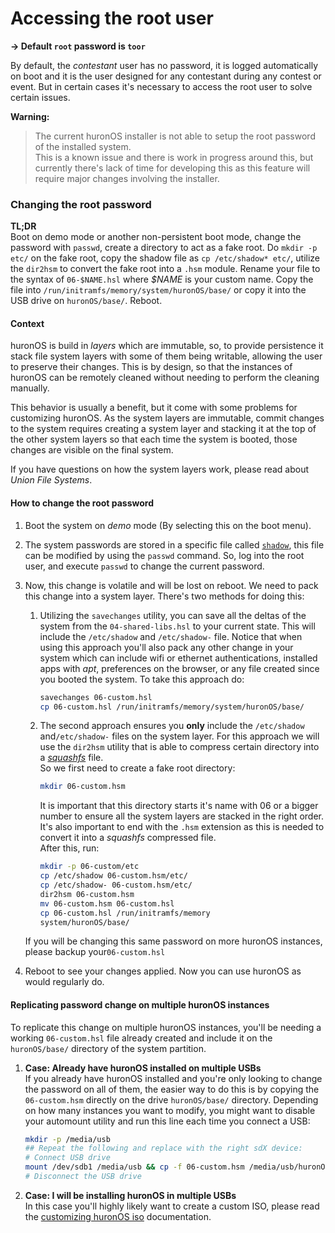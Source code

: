 # Accessing the root user

**-> Default `root` password is `toor`**

By default, the *contestant* user has no password, it is logged automatically on boot and it is the user designed for any contestant during any contest or event. But in certain cases it's necessary to access the root user to solve certain issues.

**Warning:**

> The current huronOS installer is not able to setup the root password of the installed system.  
> This is a known issue and there is work in progress around this, but currently there's lack of time for developing this as this feature will require major changes involving the installer.

### Changing the root password

**TL;DR**  
Boot on demo mode or another non-persistent boot mode, change the password with `passwd`, create a directory to act as a fake root. Do `mkdir -p etc/` on the fake root, copy the shadow file as `cp /etc/shadow* etc/`, utilize the `dir2hsm` to convert the fake root into a `.hsm` module. Rename your file to the syntax of `06-$NAME.hsl` where *$NAME* is your custom name. Copy the file into `/run/initramfs/memory/system/huronOS/base/` or copy it into the USB drive on `huronOS/base/`. Reboot.

#### Context

huronOS is build in *layers* which are immutable, so, to provide persistence it stack file system layers with some of them being writable, allowing the user to preserve their changes. This is by design, so that the instances of huronOS can be remotely cleaned without needing to perform the cleaning manually.

This behavior is usually a benefit, but it come with some problems for customizing huronOS. As the system layers are immutable, commit changes to the system requires creating a system layer and stacking it at the top of the other system layers so that each time the system is booted, those changes are visible on the final system.

If you have questions on how the system layers work, please read about *Union File Systems*.

#### How to change the root password

1.  Boot the system on *demo* mode (By selecting this on the boot menu).

2.  The system passwords are stored in a specific file called [`shadow`](https://en.wikipedia.org/wiki/Passwd#Shadow*file), this file can be modified by using the `passwd` command. So, log into the root user, and execute `passwd` to change the current password.

3.  Now, this change is volatile and will be lost on reboot. We need to pack this change into a system layer. There's two methods for doing this:

    1.  Utilizing the `savechanges` utility, you can save all the deltas of the system from the `04-shared-libs.hsl` to your current state. This will include the `/etc/shadow` and `/etc/shadow-` file.
        Notice that when using this approach you'll also pack any other change in your system which can include wifi or ethernet authentications, installed apps with *apt*, preferences on the browser, or any file created since you booted the system. To take this approach do:
        ```bash
        savechanges 06-custom.hsl
        cp 06-custom.hsl /run/initramfs/memory/system/huronOS/base/
        ```

    2.  The second approach ensures you **only** include the `/etc/shadow` and`/etc/shadow-` files on the system layer. For this approach we will use the `dir2hsm` utility that is able to compress certain directory into a [*squashfs*](https://en.wikipedia.org/wiki/SquashFS) file.  
		So we first need to create a fake root directory:
        ```bash
		mkdir 06-custom.hsm
		```
		It is important that this directory starts it's name with 06 or a bigger number to ensure all the system layers are stacked in the right order. It's also important to end with the `.hsm` extension as this is needed to convert it into a *squashfs* compressed file.  
		After this, run:
		```bash
		mkdir -p 06-custom/etc
		cp /etc/shadow 06-custom.hsm/etc/
		cp /etc/shadow- 06-custom.hsm/etc/
		dir2hsm 06-custom.hsm
		mv 06-custom.hsm 06-custom.hsl
		cp 06-custom.hsl /run/initramfs/memory
		system/huronOS/base/
		```
	If you will be changing this same password on more huronOS instances, please backup your`06-custom.hsl`

4.  Reboot to see your changes applied. Now you can use huronOS as would regularly do.

#### Replicating password change on multiple huronOS instances

To replicate this change on multiple huronOS instances, you'll be needing a working `06-custom.hsl` file already created and include it on the `huronOS/base/` directory of the system partition.

1. **Case: Already have huronOS installed on multiple USBs**  
	If you already have huronOS installed and you're only looking to change the password on all of them, the easier way to do this is by copying the `06-custom.hsm` directly on the drive `huronOS/base/` directory. Depending on how many instances you want to modify, you might want to disable your automount utility and run this line each time you connect a USB:

	```bash
	mkdir -p /media/usb
	## Repeat the following and replace with the right sdX device:
	# Connect USB drive
	mount /dev/sdb1 /media/usb && cp -f 06-custom.hsm /media/usb/huronOS/base/ && umount /media/usb
	# Disconnect the USB drive
	```
2. **Case: I will be installing huronOS in multiple USBs**  
	In this case you'll highly likely want to create a custom ISO, please read the [customizing huronOS iso](./customizing-huronOS-iso.md) documentation.
